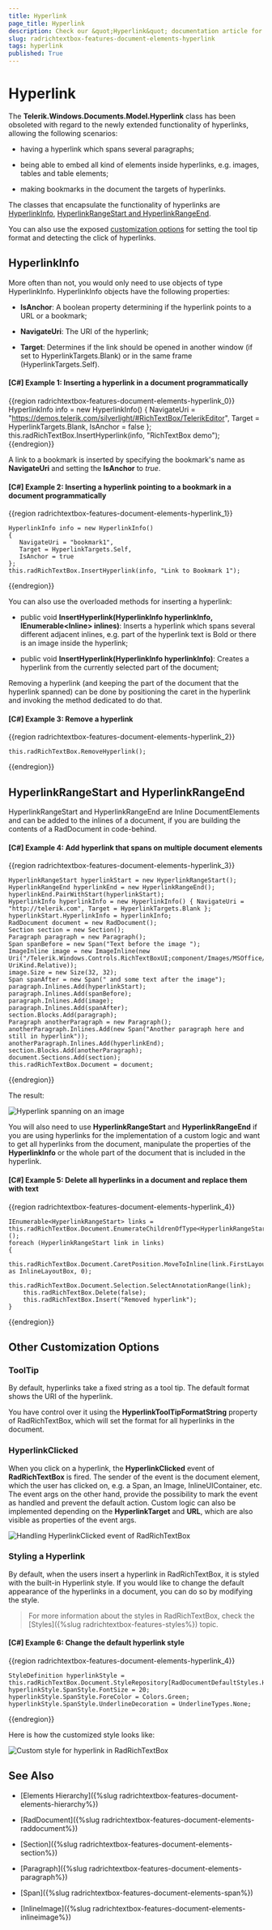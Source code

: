 ```yaml
---
title: Hyperlink
page_title: Hyperlink
description: Check our &quot;Hyperlink&quot; documentation article for the RadRichTextBox {{ site.framework_name }} control.
slug: radrichtextbox-features-document-elements-hyperlink
tags: hyperlink
published: True
---
```


# Hyperlink



The __Telerik.Windows.Documents.Model.Hyperlink__ class has been obsoleted with regard to the newly extended functionality of hyperlinks, allowing the following scenarios:
      

* having a hyperlink which spans several paragraphs;

* being able to embed all kind of elements inside hyperlinks, e.g. images, tables and table elements;

* making bookmarks in the document the targets of hyperlinks.

The classes that encapsulate the functionality of hyperlinks are [HyperlinkInfo](#hyperlinkinfo), [HyperlinkRangeStart and HyperlinkRangeEnd](#hyperlinkrangestart-and-hyperlinkrangeend).
      

You can also use the exposed [customization options](#othercustomizationoptions) for setting the tool tip format and detecting the click of hyperlinks.
      



## HyperlinkInfo

More often than not, you would only need to use objects of type HyperlinkInfo. HyperlinkInfo objects have the following properties:

* **IsAnchor**: A boolean property determining if the hyperlink points to a URL or a bookmark;

* **NavigateUri**: The URI of the hyperlink;

* **Target**: Determines if the link should be opened in another window (if set to HyperlinkTargets.Blank) or in the same frame (HyperlinkTargets.Self).


#### __[C#] Example 1: Inserting a hyperlink in a document programmatically__

{{region radrichtextbox-features-document-elements-hyperlink_0}}
	HyperlinkInfo info = new HyperlinkInfo()
	{
	    NavigateUri = "https://demos.telerik.com/silverlight/#RichTextBox/TelerikEditor",
	    Target = HyperlinkTargets.Blank,
	    IsAnchor = false
	};
	this.radRichTextBox.InsertHyperlink(info, "RichTextBox demo");
{{endregion}}



A link to a bookmark is inserted by specifying the bookmark's name as **NavigateUri** and setting the **IsAnchor** to *true*.

#### __[C#] Example 2:  Inserting a hyperlink pointing to a bookmark in a document programmatically__

{{region radrichtextbox-features-document-elements-hyperlink_1}}

	HyperlinkInfo info = new HyperlinkInfo()
	{
	   NavigateUri = "bookmark1",
	   Target = HyperlinkTargets.Self,
	   IsAnchor = true
	};
	this.radRichTextBox.InsertHyperlink(info, "Link to Bookmark 1");
{{endregion}}



You can also use the overloaded methods for inserting a hyperlink:
         

* public void __InsertHyperlink(HyperlinkInfo hyperlinkInfo, IEnumerable&lt;Inline&gt; inlines)__: Inserts a hyperlink which spans several different adjacent inlines, e.g. part of the hyperlink text is Bold or there is an image inside the hyperlink;
          

* public void __InsertHyperlink(HyperlinkInfo hyperlinkInfo)__: Creates a hyperlink from the currently selected part of the document;


Removing a hyperlink (and keeping the part of the document that the hyperlink spanned) can be done by positioning the caret in the hyperlink and invoking the method dedicated to do that.

#### __[C#] Example 3: Remove a hyperlink__

{{region radrichtextbox-features-document-elements-hyperlink_2}}

	this.radRichTextBox.RemoveHyperlink();
{{endregion}}



## HyperlinkRangeStart and HyperlinkRangeEnd

HyperlinkRangeStart and HyperlinkRangeEnd are Inline DocumentElements and can be added to the inlines of a document, if you are building the contents of a RadDocument in code-behind.

#### __[C#] Example 4: Add hyperlink that spans on multiple document elements__

{{region radrichtextbox-features-document-elements-hyperlink_3}}

	HyperlinkRangeStart hyperlinkStart = new HyperlinkRangeStart();
	HyperlinkRangeEnd hyperlinkEnd = new HyperlinkRangeEnd();
	hyperlinkEnd.PairWithStart(hyperlinkStart);
	HyperlinkInfo hyperlinkInfo = new HyperlinkInfo() { NavigateUri = "http://telerik.com", Target = HyperlinkTargets.Blank };
	hyperlinkStart.HyperlinkInfo = hyperlinkInfo;
	RadDocument document = new RadDocument();
	Section section = new Section();
	Paragraph paragraph = new Paragraph();
	Span spanBefore = new Span("Text before the image ");
	ImageInline image = new ImageInline(new Uri("/Telerik.Windows.Controls.RichTextBoxUI;component/Images/MSOffice/32/Picture.png", UriKind.Relative));
	image.Size = new Size(32, 32);
	Span spanAfter = new Span(" and some text after the image");
	paragraph.Inlines.Add(hyperlinkStart);
	paragraph.Inlines.Add(spanBefore);
	paragraph.Inlines.Add(image);
	paragraph.Inlines.Add(spanAfter);
	section.Blocks.Add(paragraph);
	Paragraph anotherParagraph = new Paragraph();
	anotherParagraph.Inlines.Add(new Span("Another paragraph here and still in hyperlink"));
	anotherParagraph.Inlines.Add(hyperlinkEnd);
	section.Blocks.Add(anotherParagraph);
	document.Sections.Add(section);
	this.radRichTextBox.Document = document;
{{endregion}}



The result:

![Hyperlink spanning on an image](images/RadRichTextBox_Features_LayoutElements_Hyperlinks_ImageInHyperlink.png)

You will also need to use **HyperlinkRangeStart** and **HyperlinkRangeEnd** if you are using hyperlinks for the implementation of a custom logic and want to get all hyperlinks from the document, manipulate the properties of the **HyperlinkInfo** or the whole part of the document that is included in the hyperlink.

#### __[C#] Example 5: Delete all hyperlinks in a document and replace them with text__

{{region radrichtextbox-features-document-elements-hyperlink_4}}

	IEnumerable<HyperlinkRangeStart> links = this.radRichTextBox.Document.EnumerateChildrenOfType<HyperlinkRangeStart>();
	foreach (HyperlinkRangeStart link in links)
	{
	    this.radRichTextBox.Document.CaretPosition.MoveToInline(link.FirstLayoutBox as InlineLayoutBox, 0);
	    this.radRichTextBox.Document.Selection.SelectAnnotationRange(link);
	    this.radRichTextBox.Delete(false);
	    this.radRichTextBox.Insert("Removed hyperlink");
	}
{{endregion}}



## Other Customization Options

### __ToolTip__

By default, hyperlinks take a fixed string as a tool tip. The default format shows the URI of the hyperlink.

You have control over it using the __HyperlinkToolTipFormatString__ property of RadRichTextBox, which will set the format for all hyperlinks in the document.
        

### __HyperlinkClicked__

When you click on a hyperlink, the __HyperlinkClicked__ event of __RadRichTextBox__ is fired. The sender of the event is the document element, which the user has clicked on, e.g. a Span, an Image, InlineUIContainer, etc. The event args on the other hand, provide the possibility to mark the event as handled and prevent the default action. Custom logic can also be implemented depending on the __HyperlinkTarget__ and __URL__, which are also visible as properties of the event args.
        

![Handling HyperlinkClicked event of RadRichTextBox](images/RadRichTextBox_Features_LayoutElements_Hyperlinks_HyperlinkClicked.png)


### Styling a Hyperlink 

By default, when the users insert a hyperlink in RadRichTextBox, it is styled with the built-in Hyperlink style. If you would like to change the default appearance of the hyperlinks in a document, you can do so by modifying the style.

>For more information about the styles in RadRichTextBox, check the [Styles]({%slug radrichtextbox-features-styles%}) topic.

#### [C#] Example 6: Change the default hyperlink style

{{region radrichtextbox-features-document-elements-hyperlink_4}}
	
	StyleDefinition hyperlinkStyle = this.radRichTextBox.Document.StyleRepository[RadDocumentDefaultStyles.HyperlinkStyleName];
	hyperlinkStyle.SpanStyle.FontSize = 20; 
	hyperlinkStyle.SpanStyle.ForeColor = Colors.Green;
	hyperlinkStyle.SpanStyle.UnderlineDecoration = UnderlineTypes.None;
{{endregion}}

Here is how the customized style looks like:

![Custom style for hyperlink in RadRichTextBox](images/RadRichTextBox_Features_LayoutElements_Hyperlinks_CustomStyle.png)

## See Also

 * [Elements Hierarchy]({%slug radrichtextbox-features-document-elements-hierarchy%})

 * [RadDocument]({%slug radrichtextbox-features-document-elements-raddocument%})

 * [Section]({%slug radrichtextbox-features-document-elements-section%})

 * [Paragraph]({%slug radrichtextbox-features-document-elements-paragraph%})

 * [Span]({%slug radrichtextbox-features-document-elements-span%})

 * [InlineImage]({%slug radrichtextbox-features-document-elements-inlineimage%})
